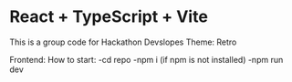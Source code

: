 # React + TypeScript + Vite


This is a group code for Hackathon Devslopes
Theme: Retro


Frontend: 
How to start:
-cd repo
-npm i (if npm is not installed)
-npm run dev
